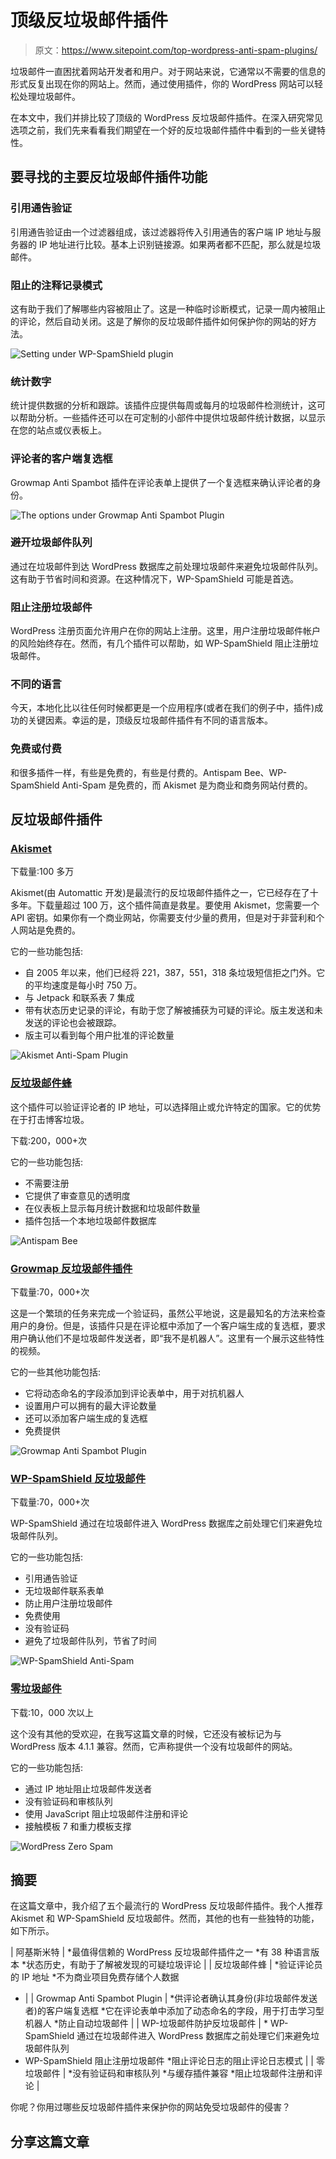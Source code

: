 # 顶级反垃圾邮件插件

> 原文：<https://www.sitepoint.com/top-wordpress-anti-spam-plugins/>

垃圾邮件一直困扰着网站开发者和用户。对于网站来说，它通常以不需要的信息的形式反复出现在你的网站上。然而，通过使用插件，你的 WordPress 网站可以轻松处理垃圾邮件。

在本文中，我们并排比较了顶级的 WordPress 反垃圾邮件插件。在深入研究常见选项之前，我们先来看看我们期望在一个好的反垃圾邮件插件中看到的一些关键特性。

## 要寻找的主要反垃圾邮件插件功能

### 引用通告验证

引用通告验证由一个过滤器组成，该过滤器将传入引用通告的客户端 IP 地址与服务器的 IP 地址进行比较。基本上识别链接源。如果两者都不匹配，那么就是垃圾邮件。

### 阻止的注释记录模式

这有助于我们了解哪些内容被阻止了。这是一种临时诊断模式，记录一周内被阻止的评论，然后自动关闭。这是了解你的反垃圾邮件插件如何保护你的网站的好方法。

![Setting under WP-SpamShield plugin](img/bb8711719a696539ee0dba50e6481e0b.png)

### 统计数字

统计提供数据的分析和跟踪。该插件应提供每周或每月的垃圾邮件检测统计，这可以帮助分析。一些插件还可以在可定制的小部件中提供垃圾邮件统计数据，以显示在您的站点或仪表板上。

### 评论者的客户端复选框

Growmap Anti Spambot 插件在评论表单上提供了一个复选框来确认评论者的身份。

![The options under Growmap Anti Spambot Plugin](img/3db0be979e931af18834863bd37f9c73.png)

### 避开垃圾邮件队列

通过在垃圾邮件到达 WordPress 数据库之前处理垃圾邮件来避免垃圾邮件队列。这有助于节省时间和资源。在这种情况下，WP-SpamShield 可能是首选。

### 阻止注册垃圾邮件

WordPress 注册页面允许用户在你的网站上注册。这里，用户注册垃圾邮件帐户的风险始终存在。然而，有几个插件可以帮助，如 WP-SpamShield 阻止注册垃圾邮件。

### 不同的语言

今天，本地化比以往任何时候都更是一个应用程序(或者在我们的例子中，插件)成功的关键因素。幸运的是，顶级反垃圾邮件插件有不同的语言版本。

### 免费或付费

和很多插件一样，有些是免费的，有些是付费的。Antispam Bee、WP-SpamShield Anti-Spam 是免费的，而 Akismet 是为商业和商务网站付费的。

## 反垃圾邮件插件

### [Akismet](https://wordpress.org/plugins/akismet/)

下载量:100 多万

Akismet(由 Automattic 开发)是最流行的反垃圾邮件插件之一，它已经存在了十多年。下载量超过 100 万，这个插件简直是救星。要使用 Akismet，您需要一个 API 密钥。如果你有一个商业网站，你需要支付少量的费用，但是对于非营利和个人网站是免费的。

它的一些功能包括:

*   自 2005 年以来，他们已经将 221，387，551，318 条垃圾短信拒之门外。它的平均速度是每小时 750 万。
*   与 Jetpack 和联系表 7 集成
*   带有状态历史记录的评论，有助于您了解被捕获为可疑的评论。版主发送和未发送的评论也会被跟踪。
*   版主可以看到每个用户批准的评论数量

![Akismet Anti-Spam Plugin](img/4935d47d94fd93333497d5fc7cb426d1.png)

### [反垃圾邮件蜂](https://wordpress.org/plugins/antispam-bee/)

这个插件可以验证评论者的 IP 地址，可以选择阻止或允许特定的国家。它的优势在于打击博客垃圾。

下载:200，000+次

它的一些功能包括:

*   不需要注册
*   它提供了审查意见的透明度
*   在仪表板上显示每月统计数据和垃圾邮件数量
*   插件包括一个本地垃圾邮件数据库

![Antispam Bee](img/c3f81f6a1507bd7bfa9a36ef73dea3d5.png)

### [Growmap 反垃圾邮件插件](https://wordpress.org/plugins/growmap-anti-spambot-plugin/)

下载量:70，000+次

这是一个繁琐的任务来完成一个验证码，虽然公平地说，这是最知名的方法来检查用户的身份。但是，该插件只是在评论框中添加了一个客户端生成的复选框，要求用户确认他们不是垃圾邮件发送者，即“我不是机器人”。这里有一个展示这些特性的视频。

它的一些其他功能包括:

*   它将动态命名的字段添加到评论表单中，用于对抗机器人
*   设置用户可以拥有的最大评论数量
*   还可以添加客户端生成的复选框
*   免费提供

![Growmap Anti Spambot Plugin](img/eac39d1498c850cf42c35a86121589b6.png)

### [WP-SpamShield 反垃圾邮件](https://wordpress.org/plugins/wp-spamshield/)

下载量:70，000+次

WP-SpamShield 通过在垃圾邮件进入 WordPress 数据库之前处理它们来避免垃圾邮件队列。

它的一些功能包括:

*   引用通告验证
*   无垃圾邮件联系表单
*   防止用户注册垃圾邮件
*   免费使用
*   没有验证码
*   避免了垃圾邮件队列，节省了时间

![WP-SpamShield Anti-Spam](img/bb5c5e3d5a0136af9260b251177301de.png)

### [零垃圾邮件](https://wordpress.org/plugins/zero-spam/)

下载:10，000 次以上

这个没有其他的受欢迎，在我写这篇文章的时候，它还没有被标记为与 WordPress 版本 4.1.1 兼容。然而，它声称提供一个没有垃圾邮件的网站。

它的一些功能包括:

*   通过 IP 地址阻止垃圾邮件发送者
*   没有验证码和审核队列
*   使用 JavaScript 阻止垃圾邮件注册和评论
*   接触模板 7 和重力模板支撑

![WordPress Zero Spam](img/0c162d290b1acda00f869ea2ba0b8925.png)

## 摘要

在这篇文章中，我介绍了五个最流行的 WordPress 反垃圾邮件插件。我个人推荐 Akismet 和 WP-SpamShield 反垃圾邮件。然而，其他的也有一些独特的功能，如下所示。

| 阿基斯米特 | *最值得信赖的 WordPress 反垃圾邮件插件之一
*有 38 种语言版本
*状态历史，有助于了解被发现的可疑垃圾评论 |
| 反垃圾邮件蜂 | *验证评论员的 IP 地址
*不为商业项目免费存储个人数据
* |
| Growmap Anti Spambot Plugin | *供评论者确认其身份(非垃圾邮件发送者)的客户端复选框
*它在评论表单中添加了动态命名的字段，用于打击学习型机器人
*防止自动垃圾邮件 |
| WP-垃圾邮件防护反垃圾邮件 | * WP-SpamShield 通过在垃圾邮件进入 WordPress 数据库之前处理它们来避免垃圾邮件队列
* WP-SpamShield 阻止注册垃圾邮件
*阻止评论日志的阻止评论日志模式 |
| 零垃圾邮件 | *没有验证码和审核队列
*与缓存插件兼容
*阻止垃圾邮件注册和评论 |

你呢？你用过哪些反垃圾邮件插件来保护你的网站免受垃圾邮件的侵害？

## 分享这篇文章